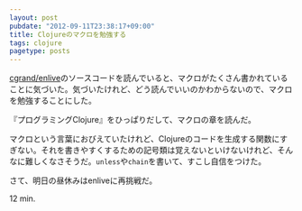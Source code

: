 ```yaml
---
layout: post
pubdate: "2012-09-11T23:38:17+09:00"
title: Clojureのマクロを勉強する
tags: clojure
pagetype: posts
---
```

[cgrand/enlive](https://github.com/cgrand/enlive)のソースコードを読んでいると、マクロがたくさん書かれていることに気づいた。気づいたけれど、どう読んでいいのかわからないので、マクロを勉強することにした。

『プログラミングClojure』をひっぱりだして、マクロの章を読んだ。

マクロという言葉におびえていたけれど、Clojureのコードを生成する関数にすぎない。それを書きやすくするための記号類は覚えないといけないけれど、そんなに難しくなさそうだ。`unless`や`chain`を書いて、すこし自信をつけた。

さて、明日の昼休みはenliveに再挑戦だ。

12 min.
